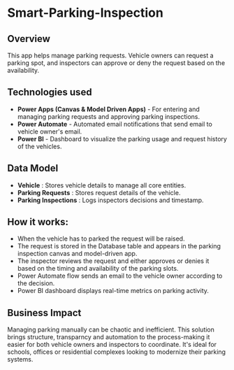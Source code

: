 # Smart-Parking-Inspection

## Overview
This app helps manage parking requests. Vehicle owners can request a parking spot, and inspectors can approve or deny the request based on the availability.

## Technologies used
- **Power Apps (Canvas & Model Driven Apps)** - For entering and managing parking requests and approving parking inspections.
- **Power Automate** - Automated email notifications that send email to vehicle owner's email.
- **Power BI** - Dashboard to visualize the parking usage and request history of the vehicles.

## Data Model
- **Vehicle** : Stores vehicle details to manage all core entities.
- **Parking Requests** : Stores request details of the vehicle.
- **Parking Inspections** : Logs inspectors decisions and timestamp.

## How it works: 
- When the vehicle has to parked the request will be raised.
- The request is stored in the Database table and appears in the parking inspection canvas and model-driven app.
- The inspector reviews the request and either approves or denies it based on the timing and availability of the parking slots.
- Power Automate flow sends an email to the vehicle owner according to the decision.
- Power BI dashboard displays real-time metrics on parking activity.

## Business Impact 
Managing parking manually can be chaotic and inefficient. This solution brings structure, transparncy and automation to the process-making it easier for both vehicle owners and inspectors to coordinate. It's ideal for schools, offices or residential complexes looking to modernize their parking systems.
